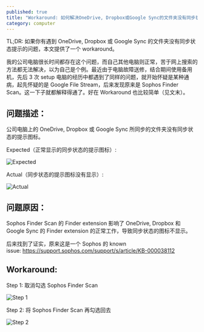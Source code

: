 ```yaml
---
published: true
title: "Workaround: 如何解决OneDrive, Dropbox或Google Sync的文件夹没有同步状态提示的问题"
category: computer
---
```


TL;DR: 如果你有遇到 OneDrive, Dropbox 或 Google Sync 的文件夹没有同步状态提示的问题，本文提供了一个 workaround。

我的公司电脑很长时间都存在这个问题，而自己其他电脑则正常，苦于网上搜索的方法都无法解决，以为自己是个例。最近由于电脑故障送修，结合期间使用备用机，先后 3 次 setup 电脑的经历中都遇到了同样的问题，就开始怀疑是某种通病，起先怀疑的是 Google File Stream，后来发现原来是 Sophos Finder Scan。这一下子就都解释得通了。好在 Workaround 也比较简单（见文末）。

## 问题描述：

公司电脑上的 OneDrive, Dropbox 或 Google Sync 所同步的文件夹没有同步状态的提示图标。

Expected（正常显示的同步状态的提示图标）:

![Expected](https://goooooouwa.eu.org:8143/static/images/KZGuyYz.png)

Actual（同步状态的提示图标没有显示）:

![Actual](https://goooooouwa.eu.org:8143/static/images/jlf1BGf.png)

## 问题原因：

Sophos Finder Scan 的 Finder extension 影响了 OneDrive, Dropbox 和 Google Sync 的 Finder extension 的正常工作，导致同步状态的图标不显示。

后来找到了证实，原来这是一个 Sophos 的 known issue: https://support.sophos.com/support/s/article/KB-000038112

## Workaround:

Step 1: 取消勾选 Sophos Finder Scan

![Step 1](https://goooooouwa.eu.org:8143/static/images/Kllt6lH.png)

Step 2: 将 Sophos Finder Scan 再勾选回去

![Step 2](https://goooooouwa.eu.org:8143/static/images/miXpbKF.png)
